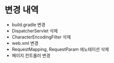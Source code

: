 # 변경 내역
- build.gradle 변경
- DispatcherServlet 삭제
- CharacterEncodingFilter 삭제
- web.xml 변경
- RequestMapping, RequestParam 애노테이션 삭제
- 페이지 컨트롤러 변경
